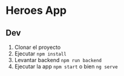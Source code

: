 # Heroes App

## Dev

1. Clonar el proyecto 
2. Ejecutar ```npm install```
3. Levantar backend ```npm run backend```
3. Ejecutar la app ```npm start``` o bien ```ng serve```
